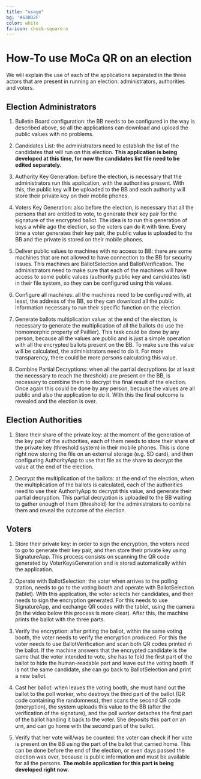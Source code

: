 ```yaml
---
title: "usage"
bg: '#63BD2F'
color: white
fa-icon: check-square-o
---
```


# How-To use MoCa QR on an election

We will explain the use of each of the applications separated in the three actors that are present in running an election: administrators, authorities and voters.

## Election Administrators

1. Bulletin Board configuration: the BB needs to be configured in the way is described above, so all the applications can download and upload the public values with no problems.

2. Candidates List: the administrators need to establish the list of the candidates that will run on this election. **This application is being developed at this time, for now the candidates list file need to be edited separately.**

3. Authority Key Generation: before the election, is necessary that the administrators run this application, with the authorities present. With this, the public key will be uploaded to the BB and each authority will store their private key on their mobile phones.

4. Voters Key Generation: also before the election, is necessary that all the persons that are entitled to vote, to generate their key pair for the signature of the encrypted ballot. The idea is to run this generation of keys a while ago the election, so the voters can do it with time. Every time a voter generates their key pair, the public value is uploaded to the BB and the private is stored on their mobile phones.

5. Deliver public values to machines with no access to BB: there are some machines that are not allowed to have connection to the BB for security issues. This machines are BallotSelection and BallotVerification. The administrators need to make sure that each of the machines will have access to some public values (authority public key and candidates list) in their file system, so they can be configured using this values. 

6. Configure all machines: all the machines need to be configured with, at least, the address of the BB, so they can download all the public information necessary to run their specific function on the election.

7. Generate ballots multiplication value: at the end of the election, is necessary to generate the multiplication of all the ballots (to use the homomorphic property of Paillier). This task could be done by any person, because all the values are public and is just a simple operation with all the encrypted ballots present on the BB. To make sure this value will be calculated, the administrators need to do it. For more transparency, there could be more persons calculating this value.

8. Combine Partial Decryptions: when all the partial decryptions (or at least the necessary to reach the threshold) are present on the BB, is necessary to combine them to decrypt the final result of the election. Once again this could be done by any person, because the values are all public and also the application to do it. With this the final outcome is revealed and the election is over.
 
## Election Authorities

1. Store their share of the private key: at the moment of the generation of the key pair of the authorities, each of them needs to store their share of the private key (threshold system) in their mobile phones. This is done right now storing the file on an external storage (e.g. SD card), and then configuring AuthorityApp to use that file as the share to decrypt the value at the end of the election.

2. Decrypt the multiplication of the ballots: at the end of the election, when the multiplication of the ballots is calculated, each of the authorities need to use their AuthorityApp to decrypt this value, and generate their partial decryption. This partial decryption is uploaded to the BB waiting to gather enough of them (threshold) for the administrators to combine them and reveal the outcome of the election.

## Voters

1. Store their private key: in order to sign the encryption, the voters need to go to generate their key pair, and then store their private key using SignatureApp. This process consists on scanning the QR code generated by VoterKeysGeneration and is stored automatically within the application.

2. Operate with BallotSelection: the voter when arrives to the polling station, needs to go to the voting booth and operate with BallotSelection (tablet). With this application, the voter selects her candidates, and then needs to sign the encryption generated. For this needs to use SignatureApp, and exchange QR codes with the tablet, using the camera (in the video below this process is more clear). After this, the machine prints the ballot with the three parts.

3. Verify the encryption: after priting the ballot, within the same voting booth, the voter needs to verify the encryption produced. For this the voter needs to use BallotVerification and scan both QR codes printed in the ballot. If the machine answers that the encrypted candidate is the same that the voter intended to vote, she has to fold the first part of the ballot to hide the human-readable part and leave out the voting booth. If is not the same candidate, she can go back to BallotSelection and print a new ballot.

4. Cast her ballot: when leaves the voting booth, she must hand out the ballot to the poll worker, who destroys the third part of the ballot (QR code containing the randomness), then scans the second QR code (encryption), the system uploads this value to the BB (after the verification of the signature), and the poll worker detaches the first part of the ballot handing it back to the voter. She deposits this part on an urn, and can go home with the second part of the ballot.

5. Verify that her vote will/was be counted: the voter can check if her vote is present on the BB using the part of the ballot that carried home. This can be done before the end of the election, or even days passed the election was over, because is public information and must be available for all the persons. **The mobile application for this part is being developed right now.**
